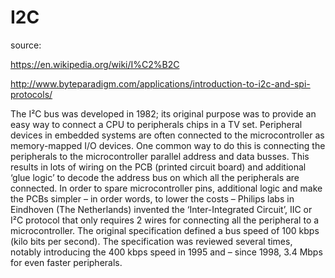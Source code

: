 # I2C

source:

https://en.wikipedia.org/wiki/I%C2%B2C

http://www.byteparadigm.com/applications/introduction-to-i2c-and-spi-protocols/

The I²C bus was developed in 1982; its original purpose was to provide an easy way to connect a CPU to peripherals chips in a TV set. Peripheral devices in embedded systems are often connected to the microcontroller as memory-mapped I/O devices. One common way to do this is connecting the peripherals to the microcontroller parallel address and data busses. This results in lots of wiring on the PCB (printed circuit board) and additional ‘glue logic’ to decode the address bus on which all the peripherals are connected. In order to spare microcontroller pins, additional logic and make the PCBs simpler – in order words, to lower the costs – Philips labs in Eindhoven (The Netherlands) invented the ‘Inter-Integrated Circuit’, IIC or I²C protocol that only requires 2 wires for connecting all the peripheral to a microcontroller. The original specification defined a bus speed of 100 kbps (kilo bits per second). The specification was reviewed several times, notably introducing the 400 kbps speed in 1995 and – since 1998, 3.4 Mbps for even faster peripherals.
